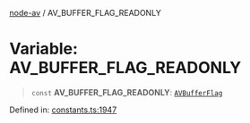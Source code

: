 [node-av](../globals.md) / AV\_BUFFER\_FLAG\_READONLY

# Variable: AV\_BUFFER\_FLAG\_READONLY

> `const` **AV\_BUFFER\_FLAG\_READONLY**: [`AVBufferFlag`](../type-aliases/AVBufferFlag.md)

Defined in: [constants.ts:1947](https://github.com/seydx/av/blob/f8631fc881b394300b1479f511d55cf1c370a87f/src/constants/constants.ts#L1947)
